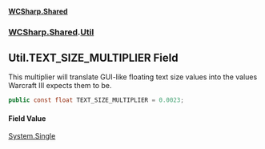 #### [WCSharp.Shared](index.md 'index')
### [WCSharp.Shared](WCSharp.Shared.md 'WCSharp.Shared').[Util](WCSharp.Shared.Util.md 'WCSharp.Shared.Util')

## Util.TEXT_SIZE_MULTIPLIER Field

This multiplier will translate GUI-like floating text size values into the values Warcraft III expects them to be.

```csharp
public const float TEXT_SIZE_MULTIPLIER = 0.0023;
```

#### Field Value
[System.Single](https://docs.microsoft.com/en-us/dotnet/api/System.Single 'System.Single')